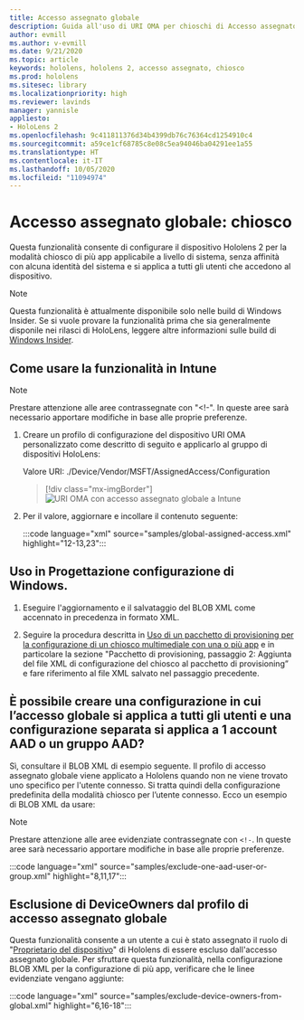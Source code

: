 ```yaml
---
title: Accesso assegnato globale
description: Guida all'uso di URI OMA per chioschi di Accesso assegnato globale
author: evmill
ms.author: v-evmill
ms.date: 9/21/2020
ms.topic: article
keywords: hololens, hololens 2, accesso assegnato, chiosco
ms.prod: hololens
ms.sitesec: library
ms.localizationpriority: high
ms.reviewer: lavinds
manager: yannisle
appliesto:
- HoloLens 2
ms.openlocfilehash: 9c411811376d34b4399db76c76364cd1254910c4
ms.sourcegitcommit: a59ce1cf68785c8e08c5ea94046ba04291ee1a55
ms.translationtype: HT
ms.contentlocale: it-IT
ms.lasthandoff: 10/05/2020
ms.locfileid: "11094974"
---
```

# Accesso assegnato globale: chiosco

Questa funzionalità consente di configurare il dispositivo Hololens 2 per la modalità chiosco di più app applicabile a livello di sistema, senza affinità con alcuna identità del sistema e si applica a tutti gli utenti che accedono al dispositivo. 

> [!NOTE]
> Questa funzionalità è attualmente disponibile solo nelle build di Windows Insider. Se si vuole provare la funzionalità prima che sia generalmente disponile nei rilasci di HoloLens, leggere altre informazioni sulle build di [Windows Insider](hololens-insider.md).
 
## Come usare la funzionalità in Intune 

> [!NOTE]
> Prestare attenzione alle aree contrassegnate con "<!-". In queste aree sarà necessario apportare modifiche in base alle proprie preferenze. 

1.  Creare un profilo di configurazione del dispositivo URI OMA personalizzato come descritto di seguito e applicarlo al gruppo di dispositivi HoloLens: 

    Valore URI: ./Device/Vendor/MSFT/AssignedAccess/Configuration
   
    > [!div class="mx-imgBorder"]
    > ![URI OMA con accesso assegnato globale a Intune](images/global-assigned-access-omauri.png)

2.  Per il valore, aggiornare e incollare il contenuto seguente: 

    :::code language="xml" source="samples/global-assigned-access.xml" highlight="12-13,23":::

## Uso in Progettazione configurazione di Windows. 
 
1.  Eseguire l'aggiornamento e il salvataggio del BLOB XML come accennato in precedenza in formato XML. 

2.  Seguire la procedura descritta in [Uso di un pacchetto di provisioning per la configurazione di un chiosco multimediale con una o più app](https://docs.microsoft.com/hololens/hololens-kiosk#use-a-provisioning-package-to-set-up-a-single-app-or-multi-app-kiosk) e in particolare la sezione "Pacchetto di provisioning, passaggio 2: Aggiunta del file XML di configurazione del chiosco al pacchetto di provisioning” e fare riferimento al file XML salvato nel passaggio precedente. 

## È possibile creare una configurazione in cui l’accesso globale si applica a tutti gli utenti e una configurazione separata si applica a 1 account AAD o un gruppo AAD? 

Sì, consultare il BLOB XML di esempio seguente. Il profilo di accesso assegnato globale viene applicato a Hololens quando non ne viene trovato uno specifico per l'utente connesso. Si tratta quindi della configurazione predefinita della modalità chiosco per l’utente connesso. Ecco un esempio di BLOB XML da usare: 

> [!NOTE]
> Prestare attenzione alle aree evidenziate contrassegnate con `<!-`. In queste aree sarà necessario apportare modifiche in base alle proprie preferenze. 

 :::code language="xml" source="samples/exclude-one-aad-user-or-group.xml" highlight="8,11,17":::

## Esclusione di DeviceOwners dal profilo di accesso assegnato globale

Questa funzionalità consente a un utente a cui è stato assegnato il ruolo di "[Proprietario del dispositivo](security-adminless-os.md)" di Hololens di essere escluso dall'accesso assegnato globale. Per sfruttare questa funzionalità, nella configurazione BLOB XML per la configurazione di più app, verificare che le linee evidenziate vengano aggiunte: 

 :::code language="xml" source="samples/exclude-device-owners-from-global.xml" highlight="6,16-18":::
 
